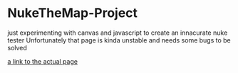 
# NukeTheMap-Project
just experimenting with canvas and javascript to create an innacurate nuke tester
Unfortunately that page is kinda unstable and needs some bugs to be solved

[a link to the actual page](https://helloworld7894.github.io/NukeTheMap-Project/MapAndNuke.html)

